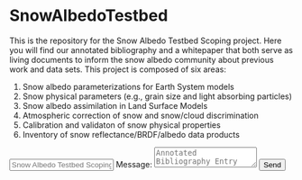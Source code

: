 # SnowAlbedoTestbed
This is the repository for the Snow Albedo Testbed Scoping project. Here you will find our annotated bibliography and a whitepaper that both serve as living documents to inform the snow albedo community about previous work and data sets.
This project is composed of six areas:
1. Snow albedo parameterizations for Earth System models
2. Snow physical parameters (e.g., grain size and light absorbing particles)
3. Snow albedo assimilation in Land Surface Models
4. Atmospheric correction of snow and snow/cloud discrimination
5. Calibration and validaton of snow physical properties
6. Inventory of snow reflectance/BRDF/albedo data products

 <body>
  <form name="input" method="POST" action="https://formspree.io/anne.nolin@gmail.com"> 
   <input type="text" name="Name" placeholder="Snow Albedo Testbed Scoping Study">
   Message: <textarea name="message" placeholder="Annotated Bibliography Entry"></textarea>
   <input type="submit" value="Send">
   <input type="hidden" name=_subject" value="List of authors" />
   <input type="hidden" name=_next" value="thanks.html" />
 </form>
 </body>
